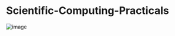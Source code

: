 # Scientific-Computing-Practicals
![image](https://github.com/user-attachments/assets/04ddd386-2cb1-4120-b1b1-db1ddab3dcb7)
